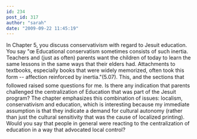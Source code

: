 ```yaml
---
id: 234
post_id: 317
author: "sarah"
date: "2009-09-22 11:45:19"
---
```

In Chapter 5, you discuss conservativism with regard to Jesuit education. You say "œ Educational conservatism sometimes consists of such inertia. Teachers and (just as often) parents want the children of today to learn the same lessons in the same ways that their elders had. Attachments to textbooks, especially books that were widely memorized, often took this form -- affection reinforced by inertia."(5.07). This, and the sections that followed raised some questions for me. Is there any indication that parents challenged the centralization of Education that was part of the Jesuit program? The chapter emphasizes this combination of issues: localism, conservativism and education, which is interesting because my immediate assumption is that they indicate a demand for cultural autonomy (rather than just the cultural sensitivity that was the cause of localized printing). Would you say that people in general were reacting to the centralization of education in a way that advocated local control?
